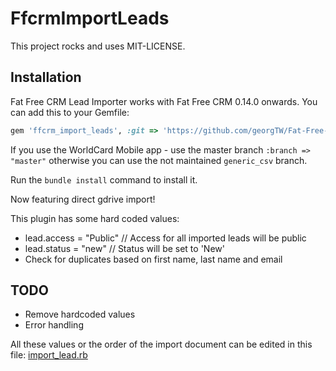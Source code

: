 # FfcrmImportLeads

This project rocks and uses MIT-LICENSE.

## Installation

Fat Free CRM Lead Importer works with Fat Free CRM 0.14.0 onwards. You can add this to your Gemfile:

```ruby
gem 'ffcrm_import_leads', :git => 'https://github.com/georgTW/Fat-Free-CRM-Lead-Importer.git', :branch => "master"
```

If you use the WorldCard Mobile app - use the master branch ````:branch => "master"```` otherwise you can use the not maintained ````generic_csv```` branch.

Run the ````bundle install```` command to install it.

Now featuring direct gdrive import!

This plugin has some hard coded values:
- lead.access = "Public" // Access for all imported leads will be public
- lead.status = "new" // Status will be set to 'New'
- Check for duplicates based on first name, last name and email

## TODO

- Remove hardcoded values
- Error handling

All these values or the order of the import document can be edited in this file: [import_lead.rb](https://github.com/georgTW/Fat-Free-CRM-Lead-Importer/blob/master/app/models/import_lead.rb)

